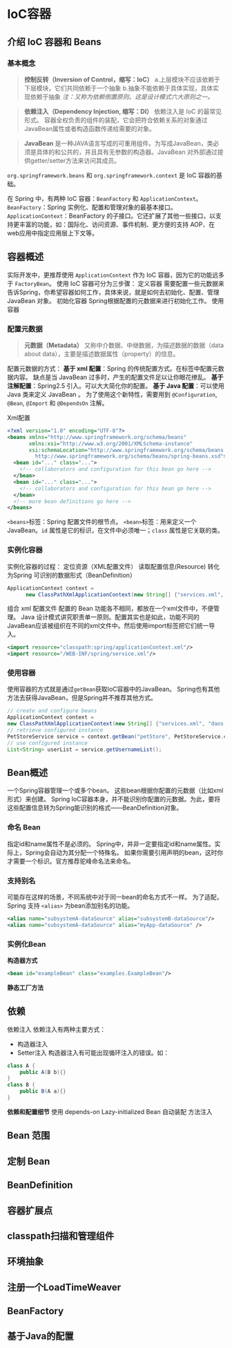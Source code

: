 # IoC容器


## 介绍 IoC 容器和 Beans ##

### 基本概念 ###
> **控制反转（Inversion of Control，缩写：IoC）**
> a.上层模块不应该依赖于下层模块，它们共同依赖于一个抽象
> b.抽象不能依赖于具体实现，具体实现依赖于抽象 
> *注：又称为依赖倒置原则。这是设计模式六大原则之一。*

> **依赖注入（Dependency Injection, 缩写：DI）**
> 依赖注入是 IoC 的最常见形式。
> 容器全权负责的组件的装配，它会把符合依赖关系的对象通过 JavaBean属性或者构造函数传递给需要的对象。

> **JavaBean**
> 是一种JAVA语言写成的可重用组件。为写成JavaBean，类必须是具体的和公共的，并且具有无参数的构造器。JavaBean 对外部通过提供getter/setter方法来访问其成员。

`org.springframework.beans` 和 `org.springframework.context` 是 IoC 容器的基础。

在 Spring 中，有两种 IoC 容器：`BeanFactory` 和 `ApplicationContext`。
`BeanFactory`：Spring 实例化、配置和管理对象的最基本接口。
`ApplicationContext`：BeanFactory 的子接口。它还扩展了其他一些接口，以支持更丰富的功能，如：国际化、访问资源、事件机制、更方便的支持 AOP、在web应用中指定应用层上下文等。  

## 容器概述 ##
实际开发中，更推荐使用 `ApplicationContext` 作为 IoC 容器，因为它的功能远多于 `FactoryBean`。 
使用 IoC 容器可分为三步骤： 
定义容器 
需要配置一些元数据来告诉Spring，你希望容器如何工作，具体来说，就是如何去初始化、配置、管理 JavaBean 对象。
初始化容器 
Spring根据配置的元数据来进行初始化工作。 
使用容器  
### 配置元数据 ###  
> **元数据（Metadata）**
> 又称中介数据、中继数据，为描述数据的数据（data about data），主要是描述数据属性（property）的信息。  

配置元数据的方式：
**基于 xml 配置**：Spring 的传统配置方式。在<beans></beans>标签中配置元数据内容。 
缺点是当 JavaBean 过多时，产生的配置文件足以让你眼花缭乱。 
**基于注解配置**：Spring2.5 引入。可以大大简化你的配置。 
**基于 Java 配置**：可以使用 Java 类来定义 JavaBean 。
为了使用这个新特性，需要用到 `@Configuration`, `@Bean`, `@Import` 和 `@DependsOn` 注解。

Xml配置
```xml
<?xml version="1.0" encoding="UTF-8"?>
<beans xmlns="http://www.springframework.org/schema/beans"
       xmlns:xsi="http://www.w3.org/2001/XMLSchema-instance"
       xsi:schemaLocation="http://www.springframework.org/schema/beans
         http://www.springframework.org/schema/beans/spring-beans.xsd">
  <bean id="..." class="...">
    <!-- collaborators and configuration for this bean go here -->
  </bean>
  <bean id="..." class="...">
    <!-- collaborators and configuration for this bean go here -->
  </bean>
  <!-- more bean definitions go here -->
</beans>
```
`<beans>`标签：Spring 配置文件的根节点。
`<bean>`标签：用来定义一个 JavaBean。`id` 属性是它的标识，在文件中必须唯一；`class` 属性是它关联的类。  

### 实例化容器 ###
实例化容器的过程： 
定位资源（XML配置文件） 
读取配置信息(Resource) 
转化为Spring 可识别的数据形式（BeanDefinition）  
```java
ApplicationContext context =  
      new ClassPathXmlApplicationContext(new String[] {"services.xml", "daos.xml"});
```
组合 xml 配置文件 
配置的 Bean 功能各不相同，都放在一个xml文件中，不便管理。 
Java 设计模式讲究职责单一原则。配置其实也是如此，功能不同的JavaBean应该被组织在不同的xml文件中。然后使用import标签把它们统一导入。
```xml
<import resource="classpath:spring/applicationContext.xml"/>
<import resource="/WEB-INF/spring/service.xml"/>
```

### 使用容器 ###
使用容器的方式就是通过`getBean`获取IoC容器中的JavaBean。 
Spring也有其他方法去获得JavaBean，但是Spring并不推荐其他方式。 
```java
// create and configure beans
ApplicationContext context =
new ClassPathXmlApplicationContext(new String[] {"services.xml", "daos.xml"});
// retrieve configured instance
PetStoreService service = context.getBean("petStore", PetStoreService.class);
// use configured instance
List<String> userList = service.getUsernameList();
```

## Bean概述 ##
一个Spring容器管理一个或多个bean。 
这些bean根据你配置的元数据（比如xml形式）来创建。 
Spring IoC容器本身，并不能识别你配置的元数据。为此，要将这些配置信息转为Spring能识别的格式——BeanDefinition对象。  

### 命名 Bean ###
指定id和name属性不是必须的。 
Spring中，并非一定要指定id和name属性。实际上，Spring会自动为其分配一个特殊名。 
如果你需要引用声明的bean，这时你才需要一个标识。官方推荐驼峰命名法来命名。  

### 支持别名 ###
可能存在这样的场景，不同系统中对于同一bean的命名方式不一样。 
为了适配，Spring 支持 `<alias>` 为bean添加别名的功能。  
```xml
<alias name="subsystemA-dataSource" alias="subsystemB-dataSource"/>
<alias name="subsystemA-dataSource" alias="myApp-dataSource" />
```

### 实例化Bean ###
**构造器方式**  
```xml
<bean id="exampleBean" class="examples.ExampleBean"/>
```

**静态工厂方法**


## 依赖 ##
依赖注入 
依赖注入有两种主要方式：  
- 构造器注入  
- Setter注入 
  构造器注入有可能出现循环注入的错误。如：
```java
class A {
	public A(B b){}
}
class B {
	public B(A a){}
}
```

**依赖和配置细节**
使用 depends-on 
Lazy-initialized Bean 
自动装配 
方法注入  

## Bean 范围 ##

## 定制 Bean ##

## BeanDefinition ##

## 容器扩展点 ##

## classpath扫描和管理组件 ##

## 环境抽象 ##

## 注册一个LoadTimeWeaver ##

## BeanFactory ##

## 基于Java的配置 ##


